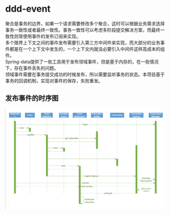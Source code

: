 # ddd-event
  聚合是事务的边界，如果一个请求需要修改多个聚合，这时可以根据业务需求选择事务一致性或者最终一致性。事务一致性可以考虑多阶段提交解决方案，而最终一致性则常使用事件的发布订阅来实现。  
  多个限界上下文之间的事件发布需要引入第三方中间件来实现，而大部分的业务事件都是在一个上下文中发生的，一个上下文内就没必要引入中间件这样高成本的组件。  
  Spring-data提供了一些工具用于发布领域事件，但是基于内存的，在一些情况下，存在事件丢失的问题。  
  领域事件需要在事务提交成功的时候发布，所以需要监听事务的状态。本项目基于事务的回调机制，实现对事件的保存，失败重发。

## 发布事件的时序图
![publishEvent](https://github.com/Michael1024-CJX/ddd-event/blob/main/image/publishEvent.png)
